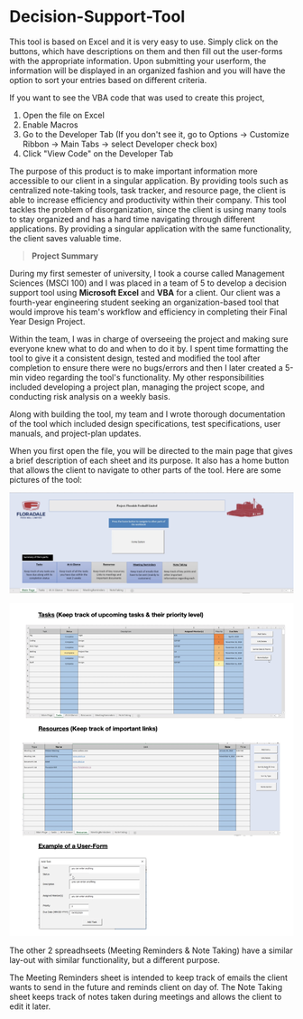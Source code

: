 # Decision-Support-Tool

This tool is based on Excel and it is very easy to use. Simply click on the buttons, which have descriptions on them and then fill out the user-forms with the appropriate information. Upon submitting your userform, the information will be displayed in an organized fashion and you will have the option to sort your entries based on different criteria.

If you want to see the VBA code that was used to create this project,

1. Open the file on Excel
2. Enable Macros
3. Go to the Developer Tab (If you don't see it, go to Options -> Customize Ribbon -> Main Tabs -> select Developer check box)
4. Click "View Code" on the Developer Tab

The purpose of this product is to make important information more accessible to our client in a singular application. By providing tools such as centralized note-taking tools, task tracker, and resource page, the client is able to increase efficiency and productivity within their company. This tool tackles the problem of disorganization, since the client is using many tools to stay organized and has a hard time navigating through different applications. By providing a singular application with the same functionality, the client saves valuable time. 


> **Project Summary**

During my first semester of university, I took a course called Management Sciences (MSCI 100) and I was placed in a team of 5 to develop a decision support tool using **Microsoft Excel** and **VBA** for a client. Our client was a fourth-year engineering student seeking an organization-based tool that would improve his team's workflow and efficiency in completing their Final Year Design Project. 

Within the team, I was in charge of overseeing the project and making sure everyone knew what to do and when to do it by. I spent time formatting the tool to give it a consistent design, tested and modified the tool after completion to ensure there were no bugs/errors and then I later created a 5-min video regarding the tool's functionality. My other responsibilities included developing a project plan, managing the project scope, and conducting risk analysis on a weekly basis.

Along with building the tool, my team and I wrote thorough documentation of the tool which included design specifications, test specifications, user manuals, and project-plan updates.


When you first open the file, you will be directed to the main page that gives a brief description of each sheet and its purpose. It also has a home button that allows the client to navigate to other parts of the tool. Here are some pictures of the tool: 

![Screenshot1](https://github.com/Yaathavi/Decision-Support-Tool/blob/main/screenshot.png?raw=true)

![Screenshot2](https://github.com/Yaathavi/Decision-Support-Tool/blob/main/Screenshot2.png?raw=true)

The other 2 spreadhseets (Meeting Reminders & Note Taking) have a similar lay-out with similar functionality, but a different purpose.

The Meeting Reminders sheet is intended to keep track of emails the client wants to send in the future and reminds client on day of. 
The Note Taking sheet keeps track of notes taken during meetings and allows the client to edit it later.



